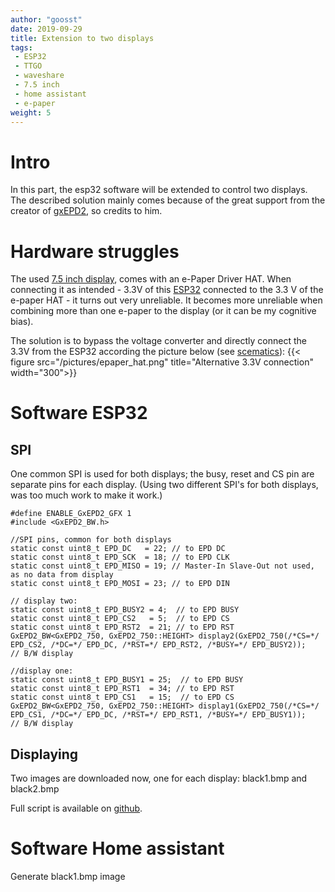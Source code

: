 ```yaml
---
author: "goosst"
date: 2019-09-29
title: Extension to two displays
tags:
 - ESP32
 - TTGO
 - waveshare
 - 7.5 inch
 - home assistant
 - e-paper
weight: 5
---
```



# Intro
In this part, the esp32 software will be extended to control two displays.
The described solution mainly comes because of the great support from the creator of [gxEPD2](https://github.com/ZinggJM/GxEPD2), so credits to him.

# Hardware struggles
The used [7.5 inch display](https://www.banggood.com/Waveshare-7_5-Inch-E-ink-Screen-Module-e-Paper-Display-SPI-Interface-For-Arduino-Raspberry-Pi-p-1365278.html?p=ET150713234951201708&custlinkid=591953), comes with an e-Paper Driver HAT.
When connecting it as intended - 3.3V of this [ESP32](https://www.banggood.com/LILYGO-TTGO-T-Energy-ESP32-8MByte-PSRAM-WiFi-bluetooth-Module-18650-Battery-ESP32-WROVER-IB-Development-Board-p-1427125.html?p=ET150713234951201708&custlinkid=591947) connected to the 3.3 V of the e-paper HAT - it turns out very unreliable.
It becomes more unreliable when combining more than one e-paper to the display (or it can be my cognitive bias).  

The solution is to bypass the voltage converter and directly connect the 3.3V from the ESP32 according the picture below (see [scematics](https://www.waveshare.com/w/upload/8/87/E-Paper-Driver-HAT-Schematic.pdf)):
{{< figure src="/pictures/epaper_hat.png" title="Alternative 3.3V connection" width="300">}}

# Software ESP32

## SPI
One common SPI is used for both displays; the busy, reset and CS pin are separate pins for each display.
(Using two different SPI's for both displays, was too much work to make it work.)

```
#define ENABLE_GxEPD2_GFX 1
#include <GxEPD2_BW.h>

//SPI pins, common for both displays
static const uint8_t EPD_DC   = 22; // to EPD DC
static const uint8_t EPD_SCK  = 18; // to EPD CLK
static const uint8_t EPD_MISO = 19; // Master-In Slave-Out not used, as no data from display
static const uint8_t EPD_MOSI = 23; // to EPD DIN

// display two:
static const uint8_t EPD_BUSY2 = 4;  // to EPD BUSY
static const uint8_t EPD_CS2   = 5;  // to EPD CS
static const uint8_t EPD_RST2  = 21; // to EPD RST
GxEPD2_BW<GxEPD2_750, GxEPD2_750::HEIGHT> display2(GxEPD2_750(/*CS=*/ EPD_CS2, /*DC=*/ EPD_DC, /*RST=*/ EPD_RST2, /*BUSY=*/ EPD_BUSY2));   // B/W display

//display one:
static const uint8_t EPD_BUSY1 = 25;  // to EPD BUSY
static const uint8_t EPD_RST1  = 34; // to EPD RST
static const uint8_t EPD_CS1   = 15;  // to EPD CS
GxEPD2_BW<GxEPD2_750, GxEPD2_750::HEIGHT> display1(GxEPD2_750(/*CS=*/ EPD_CS1, /*DC=*/ EPD_DC, /*RST=*/ EPD_RST1, /*BUSY=*/ EPD_BUSY1));   // B/W display

```

## Displaying
Two images are downloaded now, one for each display: black1.bmp and black2.bmp

Full script is available on [github](https://github.com/goosst/HomeAutomation/blob/master/esp32_epaper/bmp_http_twodisp.ino).


# Software Home assistant

Generate black1.bmp image
